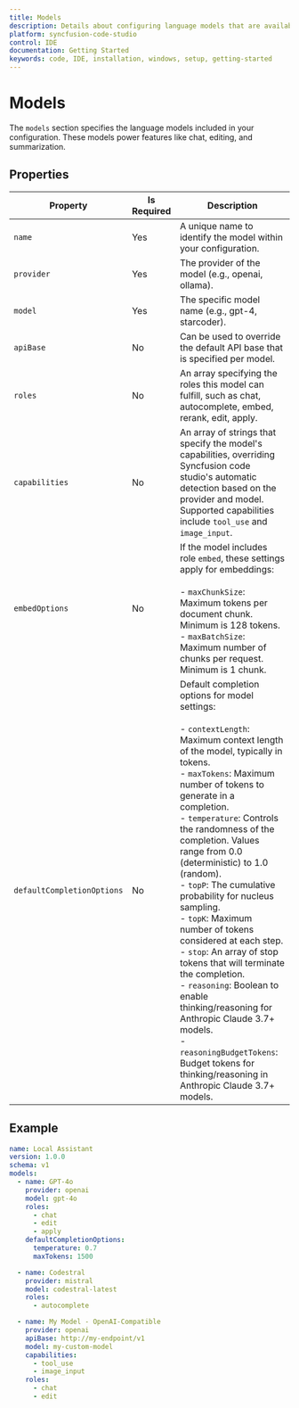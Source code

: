 ```yaml
---
title: Models
description: Details about configuring language models that are available for use in Syncfusion code studio IDE.
platform: syncfusion-code-studio
control: IDE
documentation: Getting Started
keywords: code, IDE, installation, windows, setup, getting-started
---
```


# Models

The `models` section specifies the language models included in your configuration. These models power features like chat, editing, and summarization.

## Properties

<table>
  <thead>
    <tr>
      <th>Property</th>
      <th>Is Required</th>
      <th>Description</th>
    </tr>
  </thead>
  <tr>
    <td><code>name</code></td>
    <td>Yes</td>
    <td>A unique name to identify the model within your configuration.</td>
  </tr>
  <tr>
    <td><code>provider</code></td>
    <td>Yes</td>
    <td>The provider of the model (e.g., openai, ollama).</td>
  </tr>
  <tr>
    <td><code>model</code></td>
    <td>Yes</td>
    <td>The specific model name (e.g., gpt-4, starcoder).</td>
  </tr>
  <tr>
    <td><code>apiBase</code></td>
    <td>No</td>
    <td>Can be used to override the default API base that is specified per model.</td>
  </tr>
  <tr>
    <td><code>roles</code></td>
    <td>No</td>
    <td>An array specifying the roles this model can fulfill, such as chat, autocomplete, embed, rerank, edit, apply.</td>
  </tr>
  <tr>
    <td><code>capabilities</code></td>
    <td>No</td>
    <td>
      An array of strings that specify the model's capabilities, overriding Syncfusion code studio's automatic detection based on the provider and model.<br/>
      Supported capabilities include <code>tool_use</code> and <code>image_input</code>.
    </td>
  </tr>
  <tr>
    <td><code>embedOptions</code></td>
    <td>No</td>
    <td>
      If the model includes role <code>embed</code>, these settings apply for embeddings:<br/><br/>
      - <code>maxChunkSize</code>: Maximum tokens per document chunk. Minimum is 128 tokens.<br/>
      - <code>maxBatchSize</code>: Maximum number of chunks per request. Minimum is 1 chunk.
    </td>
  </tr>
  <tr>
    <td><code>defaultCompletionOptions</code></td>
    <td>No</td>
    <td>
      Default completion options for model settings:<br/><br/>
      - <code>contextLength</code>: Maximum context length of the model, typically in tokens.<br/>
      - <code>maxTokens</code>: Maximum number of tokens to generate in a completion.<br/>
      - <code>temperature</code>: Controls the randomness of the completion. Values range from 0.0 (deterministic) to 1.0 (random).<br/>
      - <code>topP</code>: The cumulative probability for nucleus sampling.<br/>
      - <code>topK</code>: Maximum number of tokens considered at each step.<br/>
      - <code>stop</code>: An array of stop tokens that will terminate the completion.<br/>
      - <code>reasoning</code>: Boolean to enable thinking/reasoning for Anthropic Claude 3.7+ models.<br/>
      - <code>reasoningBudgetTokens</code>: Budget tokens for thinking/reasoning in Anthropic Claude 3.7+ models.
    </td>
  </tr>
</table>

## Example

```yaml
name: Local Assistant
version: 1.0.0
schema: v1
models:
  - name: GPT-4o
    provider: openai
    model: gpt-4o
    roles:
      - chat
      - edit
      - apply
    defaultCompletionOptions:
      temperature: 0.7
      maxTokens: 1500

  - name: Codestral
    provider: mistral
    model: codestral-latest
    roles:
      - autocomplete

  - name: My Model - OpenAI-Compatible
    provider: openai
    apiBase: http://my-endpoint/v1
    model: my-custom-model
    capabilities:
      - tool_use
      - image_input
    roles:
      - chat
      - edit
```